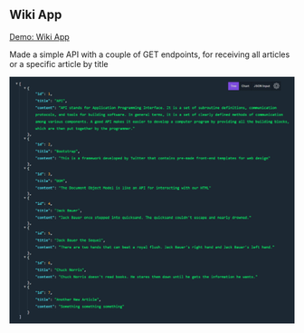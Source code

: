 ## Wiki App

[Demo: Wiki App](https://wikiapp.gdbecker.repl.co/articles)

Made a simple API with a couple of GET endpoints, for receiving all articles or a specific article by title

!["WikiApp"](./WikiApp.png)

